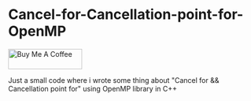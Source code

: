 # Cancel-for-Cancellation-point-for-OpenMP

<a href="https://www.buymeacoffee.com/NoNameoNA" target="_blank"><img src="https://cdn.buymeacoffee.com/buttons/v2/default-black.png" alt="Buy Me A Coffee" style="height: 41px !important;width: 150px !important;" ></a>

Just a small code where i wrote some thing about "Cancel for &amp;&amp; Cancellation point for" using OpenMP library in C++
